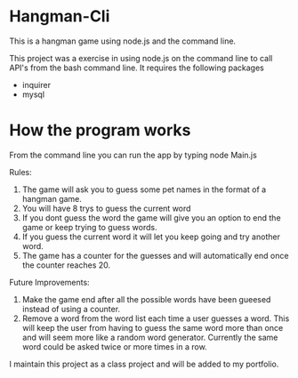 # Hangman-Cli
This is a hangman game using node.js and the command line.

This project was a exercise in using node.js on the command line to call API's from the bash command line.
It requires the following packages
* inquirer
* mysql

# How the program works

From the command line you can run the app by typing node Main.js

Rules:

1. The game will ask you to guess some pet names in the format of a hangman game.
2. You will have 8 trys to guess the current word
3. If you dont guess the word the game will give you an option to end the game or keep trying to guess words.
4. If you guess the current word it will let you keep going and try another word.
5. The game has a counter for the guesses and will automatically end once the counter reaches 20.

Future Improvements:

1. Make the game end after all the possible words have been gueesed instead of using a counter.
2. Remove a word from the word list each time a user guesses a word. This will keep the user from having to guess the same word more than once and will seem more like a random word generator. Currently the same word could be asked twice or more times in a row.

I maintain this project as a class project and will be added to my portfolio.

